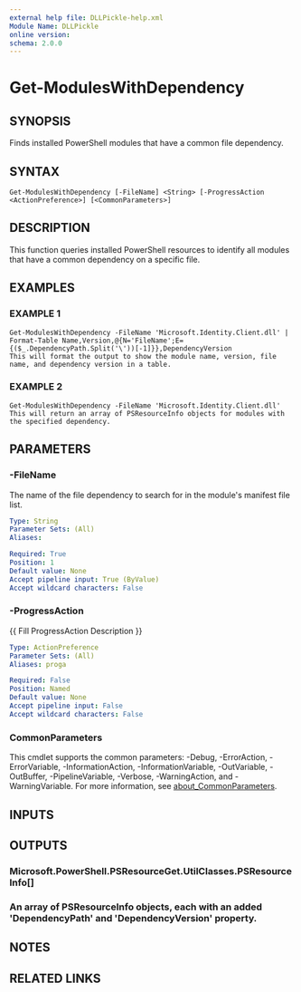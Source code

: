```yaml
---
external help file: DLLPickle-help.xml
Module Name: DLLPickle
online version:
schema: 2.0.0
---
```


# Get-ModulesWithDependency

## SYNOPSIS
Finds installed PowerShell modules that have a common file dependency.

## SYNTAX

```
Get-ModulesWithDependency [-FileName] <String> [-ProgressAction <ActionPreference>] [<CommonParameters>]
```

## DESCRIPTION
This function queries installed PowerShell resources to identify all modules that have a common dependency on a
specific file.

## EXAMPLES

### EXAMPLE 1
```
Get-ModulesWithDependency -FileName 'Microsoft.Identity.Client.dll' | Format-Table Name,Version,@{N='FileName';E={($_.DependencyPath.Split('\'))[-1]}},DependencyVersion
This will format the output to show the module name, version, file name, and dependency version in a table.
```

### EXAMPLE 2
```
Get-ModulesWithDependency -FileName 'Microsoft.Identity.Client.dll'
This will return an array of PSResourceInfo objects for modules with the specified dependency.
```

## PARAMETERS

### -FileName
The name of the file dependency to search for in the module's manifest file list.

```yaml
Type: String
Parameter Sets: (All)
Aliases:

Required: True
Position: 1
Default value: None
Accept pipeline input: True (ByValue)
Accept wildcard characters: False
```

### -ProgressAction
{{ Fill ProgressAction Description }}

```yaml
Type: ActionPreference
Parameter Sets: (All)
Aliases: proga

Required: False
Position: Named
Default value: None
Accept pipeline input: False
Accept wildcard characters: False
```

### CommonParameters
This cmdlet supports the common parameters: -Debug, -ErrorAction, -ErrorVariable, -InformationAction, -InformationVariable, -OutVariable, -OutBuffer, -PipelineVariable, -Verbose, -WarningAction, and -WarningVariable. For more information, see [about_CommonParameters](http://go.microsoft.com/fwlink/?LinkID=113216).

## INPUTS

## OUTPUTS

### Microsoft.PowerShell.PSResourceGet.UtilClasses.PSResourceInfo[]
### An array of PSResourceInfo objects, each with an added 'DependencyPath' and 'DependencyVersion' property.
## NOTES

## RELATED LINKS
